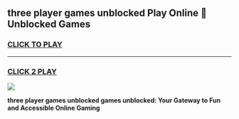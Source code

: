 
## three player games unblocked Play Online 👋 Unblocked Games
<h3>
<a href="https://premium.freeplayer.one?title=three_player_games_unblocked&ref=19F">CLICK TO PLAY</a></h3>
<hr>

<h3>
<a href="https://premium.freeplayer.one?title=three_player_games_unblocked&ref=19F">CLICK 2 PLAY</a>
  
</h3>

<a href="https://premium.freeplayer.one?title=three_player_games_unblocked&ref=19F"><img src="https://clearcache.store/games.png"></a>


**three player games unblocked games unblocked: Your Gateway to Fun and Accessible Online Gaming**
